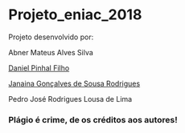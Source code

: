 # Projeto_eniac_2018
Projeto desenvolvido por:

Abner Mateus Alves Silva

[Daniel Pinhal Filho](https://www.twitter.com/daniel_dormin)

[Janaina Gonçalves de Sousa Rodrigues](https://github.com/JanainaG)

Pedro José Rodrigues Lousa de Lima

### Plágio é crime, de os créditos aos autores!
